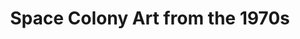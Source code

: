---
layout: ampstory
title: Space Colony Art from the 1970s
cover:
   title: Amazing Space Colony Art from the 1970s
   subtitle: Found via placesjournal
pages: 
 - page-number: 1
   layout: thirds
   middle: <h2>I recently read an amazing article in Places Journal</h2>
   background: /images/placesjournal.png
 - layout: thirds
   middle: I recently read an amazing article in Places Journal
   textcolor: black
   background: /images/placesjournal.png   
   cta:
      link: https://placesjournal.org/article/the-shape-of-space/
      text: Check it out!
 - page-number: 2
   layout: thirds
   top: <h1>Toroidal Colonies</h1>
   middle: "<p>Population: 10,000</p>"
 - page-number: 2
   background: https://settlement.arc.nasa.gov/70sArtHiRes/70sArt/Torus_Exterior_AC76-0525_1920.jpg
 - page-number: 3
   background: https://settlement.arc.nasa.gov/70sArtHiRes/70sArt/Torus_Cutaway_AC75-1086-1_1920.jpg
 - page-number: 4
   background: https://settlement.arc.nasa.gov/70sArtHiRes/70sArt/Torus_Interior_AC75-2621_1920.jpg
 - background: https://settlement.arc.nasa.gov/70sArtHiRes/70sArt/Torus_Construction_AC75-1886_1920.jpg
 - background: https://settlement.arc.nasa.gov/70sArtHiRes/70sArt/Torus_Model_AC76-0492.1_1920.jpg
 - layout: thirds
   top: <h1>Bernal Spheres</h1>
   middle: "<p>Population: 10,000. The Bernal Sphere is a point design with a spherical living area.</p>" 
 - background: https://settlement.arc.nasa.gov/70sArtHiRes/70sArt/Bernal_Exterior_AC76-0965_1920.jpg
 - background: https://settlement.arc.nasa.gov/70sArtHiRes/70sArt/Bernal_Interior_AC76-0628_1920.jpg       
   
---